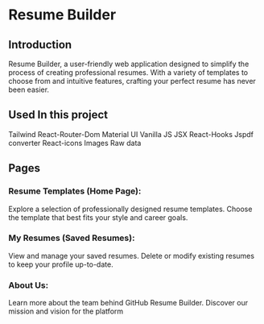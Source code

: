 # Resume Builder

## Introduction

Resume Builder, a user-friendly web application designed to simplify the process of creating professional resumes. With a variety of templates to choose from and intuitive features, crafting your perfect resume has never been easier.

## Used In this project

Tailwind
React-Router-Dom
Material UI
Vanilla JS
JSX
React-Hooks
Jspdf converter
React-icons
Images
Raw data

## Pages

### Resume Templates (Home Page):
Explore a selection of professionally designed resume templates.
Choose the template that best fits your style and career goals.
### My Resumes (Saved Resumes):
View and manage your saved resumes.
Delete or modify existing resumes to keep your profile up-to-date.
### About Us:
Learn more about the team behind GitHub Resume Builder.
Discover our mission and vision for the platform
